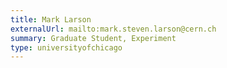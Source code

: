 ```yaml
---
title: Mark Larson
externalUrl: mailto:mark.steven.larson@cern.ch
summary: Graduate Student, Experiment
type: universityofchicago
---
```

